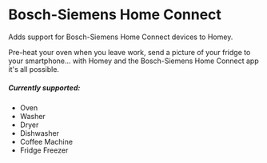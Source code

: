 # Bosch-Siemens Home Connect

Adds support for Bosch-Siemens Home Connect devices to Homey.

Pre-heat your oven when you leave work, send a picture of your fridge to your smartphone... with Homey and the Bosch-Siemens Home Connect app it's all possible.

##### Currently supported:

* Oven
* Washer
* Dryer
* Dishwasher
* Coffee Machine
* Fridge Freezer